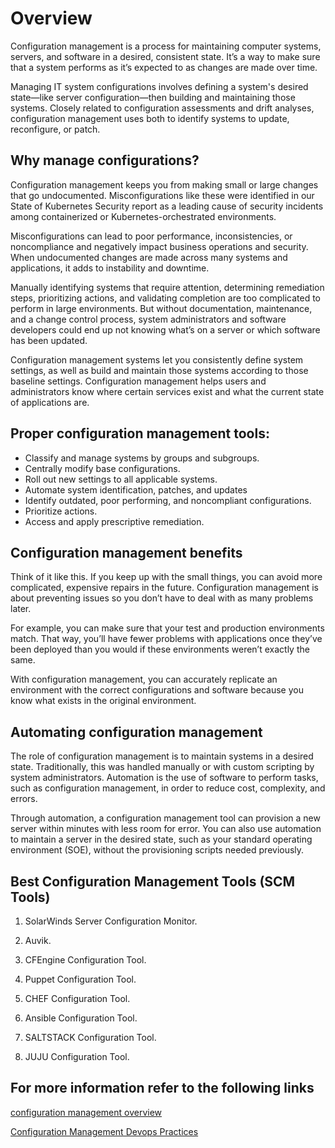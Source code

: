 # Overview
Configuration management is a process for maintaining computer systems, servers, and software in a desired, consistent state. It’s a way to make sure that a system performs as it’s expected to as changes are made over time. 

Managing IT system configurations involves defining a system's desired state—like server configuration—then building and maintaining those systems. Closely related to configuration assessments and drift analyses, configuration management uses both to identify systems to update, reconfigure, or patch.

## Why manage configurations?
Configuration management keeps you from making small or large changes that go undocumented. Misconfigurations like these were identified in our State of Kubernetes Security report as a leading cause of security incidents among containerized or Kubernetes-orchestrated environments. 

Misconfigurations can lead to poor performance, inconsistencies, or noncompliance and negatively impact business operations and security. When undocumented changes are made across many systems and applications, it adds to instability and downtime.

Manually identifying systems that require attention, determining remediation steps, prioritizing actions, and validating completion are too complicated to perform in large environments. But without documentation, maintenance, and a change control process, system administrators and software developers could end up not knowing what’s on a server or which software has been updated.

Configuration management systems let you consistently define system settings, as well as build and maintain those systems according to those baseline settings. Configuration management helps users and administrators know where certain services exist and what the current state of applications are.

## Proper configuration management tools:
- Classify and manage systems by groups and subgroups. 
- Centrally modify base configurations.
- Roll out new settings to all applicable systems. 
- Automate system identification, patches, and updates
- Identify outdated, poor performing, and noncompliant configurations. 
- Prioritize actions. 
- Access and apply prescriptive remediation.

## Configuration management benefits
Think of it like this. If you keep up with the small things, you can avoid more complicated, expensive repairs in the future. Configuration management is about preventing issues so you don’t have to deal with as many problems later. 

For example, you can make sure that your test and production environments match. That way, you’ll have fewer problems with applications once they’ve been deployed than you would if these environments weren’t exactly the same.

With configuration management, you can accurately replicate an environment with the correct configurations and software because you know what exists in the original environment.

## Automating configuration management
The role of configuration management is to maintain systems in a desired state. Traditionally, this was handled manually or with custom scripting by system administrators. Automation is the use of software to perform tasks, such as configuration management, in order to reduce cost, complexity, and errors.

Through automation, a configuration management tool can provision a new server within minutes with less room for error. You can also use automation to maintain a server in the desired state, such as your standard operating environment (SOE), without the provisioning scripts needed previously.

## Best Configuration Management Tools (SCM Tools)

1) SolarWinds Server Configuration Monitor.

2) Auvik.

3) CFEngine Configuration Tool.

4) Puppet Configuration Tool.

5) CHEF Configuration Tool.

6) Ansible Configuration Tool.

7) SALTSTACK Configuration Tool.

8) JUJU Configuration Tool.

## For more information refer to the following links 

[configuration management overview](https://www.softwaretestinghelp.com/configuration-management-in-devops/)

[Configuration Management Devops Practices](https://www.browserstack.com/guide/configuration-management-in-devops)
